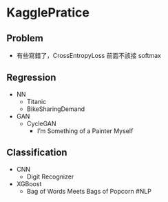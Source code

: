 # KagglePratice
## Problem
- 有些寫錯了，CrossEntropyLoss 前面不該接 softmax

## Regression
- NN
    - Titanic
    - BikeSharingDemand
- GAN
    - CycleGAN
        - I’m Something of a Painter Myself

## Classification
- CNN
    - Digit Recognizer
- XGBoost
    - Bag of Words Meets Bags of Popcorn    #NLP
